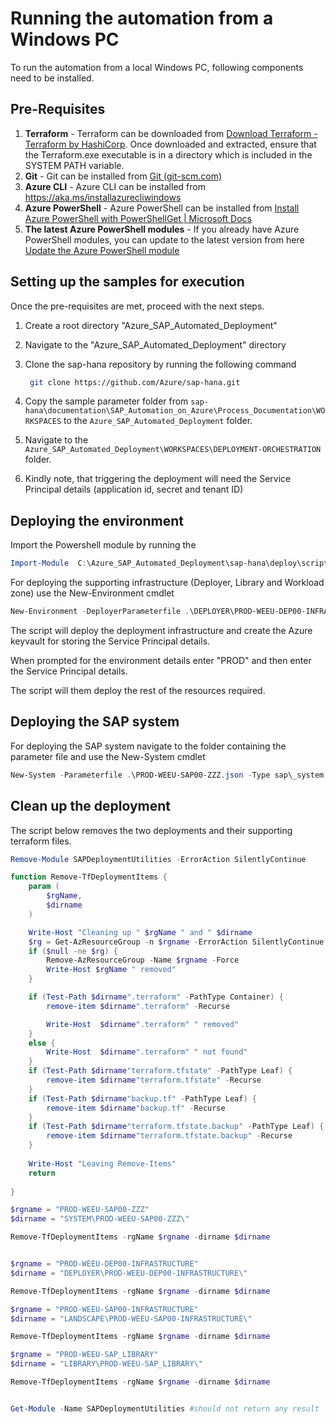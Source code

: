 ﻿
# Running the automation from a Windows PC

To run the automation from a local Windows PC, following components need to be installed.
## **Pre-Requisites**
1. **Terraform** - Terraform can be downloaded from [Download Terraform - Terraform by HashiCorp](https://www.terraform.io/downloads.html). Once downloaded and extracted, ensure that the Terraform.exe executable is in a directory which is included in the SYSTEM PATH variable.
2. **Git** - Git can be installed from [Git (git-scm.com)](https://git-scm.com/)
3. **Azure CLI** - Azure CLI can be installed from <https://aka.ms/installazurecliwindows> 
4. **Azure PowerShell** - Azure PowerShell can be installed from [Install Azure PowerShell with PowerShellGet | Microsoft Docs](https://docs.microsoft.com/en-us/powershell/azure/install-az-ps?view=azps-5.5.0)
5. **The latest Azure PowerShell modules** - If you already have Azure PowerShell modules, you can update to the latest version from here [Update the Azure PowerShell module](https://docs.microsoft.com/en-us/powershell/azure/install-az-ps?view=azps-5.5.0#update-the-azure-powershell-module)

## **Setting up the samples for execution**
Once the pre-requisites are met, proceed with the next steps.

1. Create a root directory "Azure_SAP_Automated_Deployment"
2. Navigate to the "Azure_SAP_Automated_Deployment" directory
3. Clone the sap-hana repository by running the following command
   
   ```bash
    git clone https://github.com/Azure/sap-hana.git
    ```

4. Copy the sample parameter folder from
```sap-hana\documentation\SAP_Automation_on_Azure\Process_Documentation\WORKSPACES``` to the ```Azure_SAP_Automated_Deployment``` folder.

5. Navigate to the ```Azure_SAP_Automated_Deployment\WORKSPACES\DEPLOYMENT-ORCHESTRATION``` folder.

6. Kindly note, that triggering the deployment will need the Service Principal details (application id, secret and tenant ID)


## **Deploying the environment**

Import the Powershell module by running the

```PowerShell
Import-Module  C:\Azure_SAP_Automated_Deployment\sap-hana\deploy\scripts\pwsh\SAPDeploymentUtilities\Output\SAPDeploymentUtilities\SAPDeploymentUtilities.psd1
```

For deploying the supporting infrastructure (Deployer, Library and Workload zone) use the New-Environment cmdlet

```PowerShell
New-Environment -DeployerParameterfile .\DEPLOYER\PROD-WEEU-DEP00-INFRASTRUCTURE\PROD-WEEU-DEP00-INFRASTRUCTURE.json  -LibraryParameterfile .\LIBRARY\PROD-WEEU-SAP_LIBRARY\PROD-WEEU-SAP_LIBRARY.json -EnvironmentParameterfile .\LANDSCAPE\PROD-WEEU-SAP00-INFRASTRUCTURE\PROD-WEEU-SAP00-INFRASTRUCTURE.json
```

The script will deploy the deployment infrastructure and create the Azure keyvault for storing the Service Principal details.

When prompted for the environment details enter "PROD" and then enter the Service Principal details. 

The script will them deploy the rest of the resources required.

## **Deploying the SAP system**

For deploying the SAP system navigate to the folder containing the parameter file and use the New-System cmdlet

```PowerShell
New-System -Parameterfile .\PROD-WEEU-SAP00-ZZZ.json -Type sap\_system
```

## **Clean up the deployment**

The script below removes the two deployments and their supporting terraform files.

```PowerShell
Remove-Module SAPDeploymentUtilities -ErrorAction SilentlyContinue

function Remove-TfDeploymentItems {
    param (
        $rgName,
        $dirname
    )

    Write-Host "Cleaning up " $rgName " and " $dirname
    $rg = Get-AzResourceGroup -n $rgname -ErrorAction SilentlyContinue
    if ($null -ne $rg) {
        Remove-AzResourceGroup -Name $rgname -Force                   
        Write-Host $rgName " removed"
    }

    if (Test-Path $dirname".terraform" -PathType Container) {
        remove-item $dirname".terraform" -Recurse

        Write-Host  $dirname".terraform" " removed"
    }
    else {
        Write-Host  $dirname".terraform" " not found"
    }
    if (Test-Path $dirname"terraform.tfstate" -PathType Leaf) {
        remove-item $dirname"terraform.tfstate" -Recurse
    }
    if (Test-Path $dirname"backup.tf" -PathType Leaf) {
        remove-item $dirname"backup.tf" -Recurse
    }
    if (Test-Path $dirname"terraform.tfstate.backup" -PathType Leaf) {
        remove-item $dirname"terraform.tfstate.backup" -Recurse
    }
    
    Write-Host "Leaving Remove-Items"
    return
            
}

$rgname = "PROD-WEEU-SAP00-ZZZ"
$dirname = "SYSTEM\PROD-WEEU-SAP00-ZZZ\"

Remove-TfDeploymentItems -rgName $rgname -dirname $dirname


$rgname = "PROD-WEEU-DEP00-INFRASTRUCTURE"
$dirname = "DEPLOYER\PROD-WEEU-DEP00-INFRASTRUCTURE\"

Remove-TfDeploymentItems -rgName $rgname -dirname $dirname

$rgname = "PROD-WEEU-SAP00-INFRASTRUCTURE"
$dirname = "LANDSCAPE\PROD-WEEU-SAP00-INFRASTRUCTURE\"

Remove-TfDeploymentItems -rgName $rgname -dirname $dirname

$rgname = "PROD-WEEU-SAP_LIBRARY"
$dirname = "LIBRARY\PROD-WEEU-SAP_LIBRARY\"

Remove-TfDeploymentItems -rgName $rgname -dirname $dirname


Get-Module -Name SAPDeploymentUtilities #should not return any result
```
